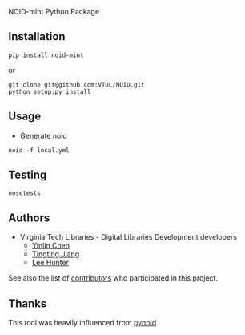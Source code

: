 NOID-mint Python Package

## Installation
```
pip install noid-mint
```
or
```
git clone git@github.com:VTUL/NOID.git
python setup.py install
```

## Usage
* Generate noid
```
noid -f local.yml
```

## Testing
```
nosetests
```

## Authors
* Virginia Tech Libraries - Digital Libraries Development developers
	* [Yinlin Chen](https://github.com/yinlinchen)
	* [Tingting Jiang](https://github.com/tingtingjh)
	* [Lee Hunter](https://github.com/whunter)

See also the list of [contributors](https://github.com/VTUL/NOID-mint/graphs/contributors) who participated in this project.

## Thanks
This tool was heavily influenced from [pynoid](https://github.com/no-reply/pynoid)